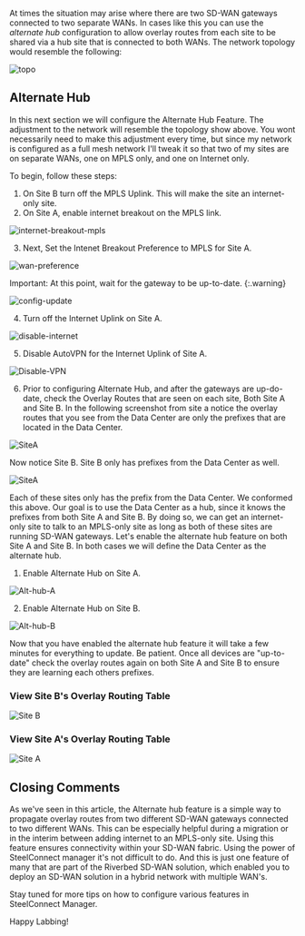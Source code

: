 At times the situation may arise where there are two SD-WAN gateways connected to two separate WANs.  In cases like this you can use the *alternate hub* configuration to allow overlay routes from each site to be shared via a hub site that is connected to both WANs.  The network topology would resemble the following:


![topo](http://drop.rvbd-te.com/Photo-2019-05-05-07-34.PNG)

## Alternate Hub

In this next section we will configure the Alternate Hub Feature.  The adjustment to the network will resemble the topology show above.  You wont necessarily need to make this adjustment every time, but since my network is configured as a full mesh network I'll tweak it so that two of my sites are on separate WANs, one on MPLS only, and one on Internet only.

To begin, follow these steps:

1. On Site B turn off the MPLS Uplink.  This will make the site an internet-only site.
2. On Site A, enable internet breakout on the MPLS link.

![internet-breakout-mpls](http://drop.rvbd-te.com/Photo-2019-05-05-08-07.jpg)

3. Next, Set the Intenet Breakout Preference to MPLS for Site A.

![wan-preference](http://drop.rvbd-te.com/Photo-2019-05-05-22-49.jpg)

Important:  At this point, wait for the gateway to be up-to-date.
{:.warning}


![config-update](http://drop.rvbd-te.com/Photo-2019-05-05-22-53.jpg)

4. Turn off the Internet Uplink on Site A.

![disable-internet](http://drop.rvbd-te.com/Photo-2019-05-05-22-54.jpg)

5. Disable AutoVPN for the Internet Uplink of Site A.

![Disable-VPN](http://drop.rvbd-te.com/Photo-2019-05-05-22-55.jpg)

6. Prior to configuring Alternate Hub, and after the gateways are up-do-date, check the Overlay Routes that are seen on each site, Both Site A and Site B.  In the following screenshot from site a notice the overlay routes that you see from the Data Center are only the prefixes that are located in the Data Center. 

![SiteA](http://drop.rvbd-te.com/Photo-2019-05-05-22-56.jpg)

Now notice Site B.  Site B only has prefixes from the Data Center as well.  

![SiteA](http://drop.rvbd-te.com/Photo-2019-05-05-22-57.jpg)

Each of these sites only has the prefix from the Data Center.  We conformed this above.  Our goal is to use the Data Center as a hub, since it knows the prefixes from both Site A and Site B.  By doing so, we can get an internet-only site to talk to an MPLS-only site as long as both of these sites are running SD-WAN gateways.  Let's enable the alternate hub feature on both Site A and Site B.  In both cases we will define the Data Center as the alternate hub.

1. Enable Alternate Hub on Site A.

![Alt-hub-A](http://drop.rvbd-te.com/Photo-2019-05-05-23-01.jpg)

2. Enable Alternate Hub on Site B.

![Alt-hub-B](http://drop.rvbd-te.com/Photo-2019-05-05-23-01.jpg)

Now that you have enabled the alternate hub feature it will take a few minutes for everything to update.  Be patient.  Once all devices are "up-to-date" check the overlay routes again on both Site A and Site B to ensure they are learning each others prefixes.

### View Site B's Overlay Routing Table

![Site B](http://drop.rvbd-te.com/Photo-2019-05-05-23-02.PNG)

### View Site A's Overlay Routing Table

![Site A](http://drop.rvbd-te.com/Photo-2019-05-05-23-02.PNG)


## Closing Comments

As we've seen in this article, the Alternate hub feature is a simple way to propagate overlay routes from two different SD-WAN gateways connected to two different WANs.  This can be especially helpful during a migration or in the interim between adding internet to an MPLS-only site.  Using this feature ensures connectivity within your SD-WAN fabric.  Using the power of SteelConnect manager it's not difficult to do.  And this is just one feature of many that are part of the Riverbed SD-WAN solution, which enabled you to deploy an SD-WAN solution in a hybrid network with multiple WAN's.  

Stay tuned for more tips on how to configure various features in SteelConnect Manager.

Happy Labbing!
